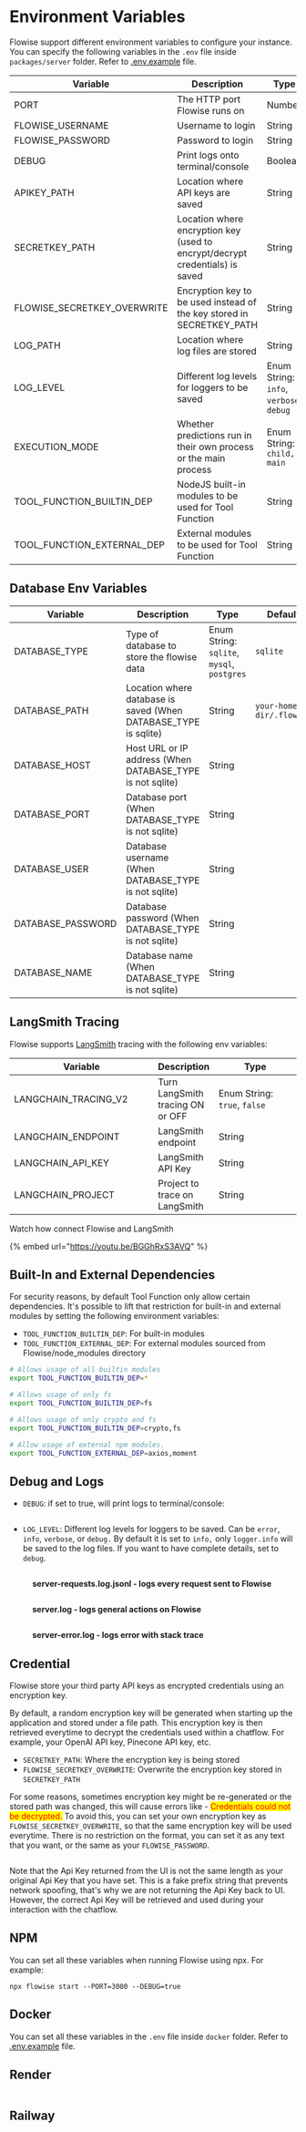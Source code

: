 # Environment Variables

Flowise support different environment variables to configure your instance. You can specify the following variables in the `.env` file inside `packages/server` folder. Refer to [.env.example](https://github.com/FlowiseAI/Flowise/blob/main/packages/server/.env.example) file.

<table><thead><tr><th width="222">Variable</th><th>Description</th><th width="151">Type</th><th>Default</th></tr></thead><tbody><tr><td>PORT</td><td>The HTTP port Flowise runs on</td><td>Number</td><td>3000</td></tr><tr><td>FLOWISE_USERNAME</td><td>Username to login</td><td>String</td><td></td></tr><tr><td>FLOWISE_PASSWORD</td><td>Password to login</td><td>String</td><td></td></tr><tr><td>DEBUG</td><td>Print logs onto terminal/console</td><td>Boolean</td><td></td></tr><tr><td>APIKEY_PATH</td><td>Location where API keys are saved</td><td>String</td><td><code>Flowise/packages/server</code></td></tr><tr><td>SECRETKEY_PATH</td><td>Location where encryption key (used to encrypt/decrypt credentials) is saved</td><td>String</td><td><code>Flowise/packages/server</code></td></tr><tr><td>FLOWISE_SECRETKEY_OVERWRITE</td><td>Encryption key to be used instead of the key stored in SECRETKEY_PATH</td><td>String</td><td></td></tr><tr><td>LOG_PATH</td><td>Location where log files are stored</td><td>String</td><td><code>Flowise/logs</code></td></tr><tr><td>LOG_LEVEL</td><td>Different log levels for loggers to be saved</td><td>Enum String: <code>info</code>, <code>verbose</code>, <code>debug</code></td><td><code>info</code></td></tr><tr><td>EXECUTION_MODE</td><td>Whether predictions run in their own process or the main process</td><td>Enum String: <code>child,</code> <code>main</code></td><td><code>main</code></td></tr><tr><td>TOOL_FUNCTION_BUILTIN_DEP</td><td>NodeJS built-in modules to be used for Tool Function</td><td>String</td><td></td></tr><tr><td>TOOL_FUNCTION_EXTERNAL_DEP</td><td>External modules to be used for Tool Function</td><td>String</td><td></td></tr></tbody></table>

## Database Env Variables

<table><thead><tr><th width="222">Variable</th><th>Description</th><th width="151">Type</th><th>Default</th></tr></thead><tbody><tr><td>DATABASE_TYPE</td><td>Type of database to store the flowise data</td><td>Enum String: <code>sqlite</code>, <code>mysql</code>, <code>postgres</code></td><td><code>sqlite</code></td></tr><tr><td>DATABASE_PATH</td><td>Location where database is saved (When DATABASE_TYPE is sqlite)</td><td>String</td><td><code>your-home-dir/.flowise</code></td></tr><tr><td>DATABASE_HOST</td><td>Host URL or IP address (When DATABASE_TYPE is not sqlite)</td><td>String</td><td></td></tr><tr><td>DATABASE_PORT</td><td>Database port (When DATABASE_TYPE is not sqlite)</td><td>String</td><td></td></tr><tr><td>DATABASE_USER</td><td>Database username (When DATABASE_TYPE is not sqlite)</td><td>String</td><td></td></tr><tr><td>DATABASE_PASSWORD</td><td>Database password (When DATABASE_TYPE is not sqlite)</td><td>String</td><td></td></tr><tr><td>DATABASE_NAME</td><td>Database name (When DATABASE_TYPE is not sqlite)</td><td>String</td><td></td></tr></tbody></table>

## LangSmith Tracing

Flowise supports [LangSmith](https://docs.smith.langchain.com/) tracing with the following env variables:

<table><thead><tr><th width="247">Variable</th><th>Description</th><th width="151">Type</th></tr></thead><tbody><tr><td>LANGCHAIN_TRACING_V2</td><td>Turn LangSmith tracing ON or OFF</td><td>Enum String: <code>true</code>, <code>false</code></td></tr><tr><td>LANGCHAIN_ENDPOINT</td><td>LangSmith endpoint</td><td>String</td></tr><tr><td>LANGCHAIN_API_KEY</td><td>LangSmith API Key</td><td>String</td></tr><tr><td>LANGCHAIN_PROJECT</td><td>Project to trace on LangSmith</td><td>String</td></tr></tbody></table>

Watch how connect Flowise and LangSmith

{% embed url="https://youtu.be/BGGhRxS3AVQ" %}

## Built-In and External Dependencies

For security reasons, by default Tool Function only allow certain dependencies. It's possible to lift that restriction for built-in and external modules by setting the following environment variables:

* `TOOL_FUNCTION_BUILTIN_DEP`: For built-in modules
* `TOOL_FUNCTION_EXTERNAL_DEP`: For external modules sourced from Flowise/node\_modules directory

```bash
# Allows usage of all builtin modules
export TOOL_FUNCTION_BUILTIN_DEP=*

# Allows usage of only fs
export TOOL_FUNCTION_BUILTIN_DEP=fs

# Allows usage of only crypto and fs
export TOOL_FUNCTION_BUILTIN_DEP=crypto,fs

# Allow usage of external npm modules.
export TOOL_FUNCTION_EXTERNAL_DEP=axios,moment
```

## Debug and Logs

* `DEBUG`: if set to true, will print logs to terminal/console:

<figure><img src=".gitbook/assets/image (3) (3).png" alt=""><figcaption></figcaption></figure>

* `LOG_LEVEL`: Different log levels for loggers to be saved. Can be `error`, `info`, `verbose`, or `debug.` By default it is set to `info,` only `logger.info` will be saved to the log files. If you want to have complete details, set to `debug`.

<figure><img src=".gitbook/assets/image (2) (4).png" alt=""><figcaption><p><strong>server-requests.log.jsonl - logs every request sent to Flowise</strong></p></figcaption></figure>

<figure><img src=".gitbook/assets/image (4) (1) (1).png" alt=""><figcaption><p><strong>server.log - logs general actions on Flowise</strong></p></figcaption></figure>

<figure><img src=".gitbook/assets/image (5) (4).png" alt=""><figcaption><p><strong>server-error.log - logs error with stack trace</strong></p></figcaption></figure>

## Credential

Flowise store your third party API keys as encrypted credentials using an encryption key.

By default, a random encryption key will be generated when starting up the application and stored under a file path. This encryption key is then retrieved everytime to decrypt the credentials used within a chatflow. For example, your OpenAI API key, Pinecone API key, etc.

* `SECRETKEY_PATH`: Where the encryption key is being stored
* `FLOWISE_SECRETKEY_OVERWRITE`: Overwrite the encryption key stored in `SECRETKEY_PATH`

For some reasons, sometimes encryption key might be re-generated or the stored path was changed, this will cause errors like - <mark style="color:red;">Credentials could not be decrypted.</mark> To avoid this, you can set your own encryption key as `FLOWISE_SECRETKEY_OVERWRITE`, so that the same encryption key will be used everytime. There is no restriction on the format, you can set it as any text that you want, or the same as your `FLOWISE_PASSWORD`.

<figure><img src=".gitbook/assets/image.png" alt=""><figcaption></figcaption></figure>

Note that the Api Key returned from the UI is not the same length as your original Api Key that you have set. This is a fake prefix string that prevents network spoofing, that's why we are not returning the Api Key back to UI. However, the correct Api Key will be retrieved and used during your interaction with the chatflow.

## NPM

You can set all these variables when running Flowise using npx. For example:

```
npx flowise start --PORT=3000 --DEBUG=true
```

## Docker

You can set all these variables in the `.env` file inside `docker` folder. Refer to [.env.example](https://github.com/FlowiseAI/Flowise/blob/main/docker/.env.example) file.

## Render

<figure><img src=".gitbook/assets/image (37).png" alt=""><figcaption></figcaption></figure>

## Railway

<figure><img src=".gitbook/assets/image (9) (1).png" alt=""><figcaption></figcaption></figure>
